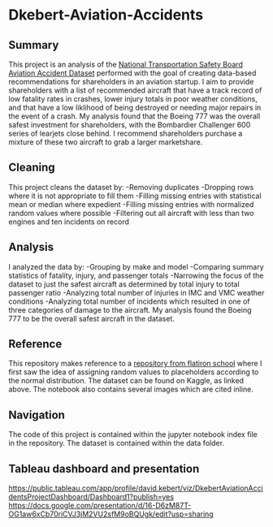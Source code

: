 # Dkebert-Aviation-Accidents
## Summary
This project is an analysis of the [National Transportation Safety Board Aviation Accident Dataset](https://www.kaggle.com/datasets/khsamaha/aviation-accident-database-synopses) performed with the goal of creating data-based recommendations for shareholders in an aviation startup. I aim to provide shareholders with a list of recommended aircraft that have a track record of low fatality rates in crashes, lower injury totals in poor weather conditions, and that have a low liklihood of being destroyed or needing major repairs in the event of a crash. My analysis found that the Boeing 777 was the overall safest investment for shareholders, with the Bombardier Challenger 600 series of learjets close behind. I recommend shareholders purchase a mixture of these two aircraft to grab a larger marketshare.
## Cleaning
This project cleans the dataset by:
-Removing duplicates
-Dropping rows where it is not appropriate to fill them
-Filling missing entries with statistical mean or median where expedient
-Filling missing entries with normalized random values where possible
-Filtering out all aircraft with less than two engines and ten incidents on record
## Analysis
I analyzed the data by:
-Grouping by make and model
-Comparing summary statistics of fatality, injury, and passenger totals
-Narrowing the focus of the dataset to just the safest aircraft as determined by total injury to total passenger ratio
-Analyzing total number of injuries in IMC and VMC weather conditions
-Analyzing total number of incidents which resulted in one of three categories of damage to the aircraft.
My analysis found the Boeing 777 to be the overall safest aircraft in the dataset.
## Reference
This repository makes reference to a [repository from flatiron school](https://github.com/learn-co-curriculum/dsc-dealing-missing-data-lab/tree/solution) where I first saw the idea of assigning random values to placeholders according to the normal distribution. The dataset can be found on Kaggle, as linked above. The notebook also contains several images which are cited inline.
## Navigation
The code of this project is contained within the jupyter notebook index file in the repository. The dataset is contained within the data folder. 
## Tableau dashboard and presentation
https://public.tableau.com/app/profile/david.kebert/viz/DkebertAviationAccidentsProjectDashboard/Dashboard1?publish=yes
https://docs.google.com/presentation/d/16-D6zM87T-OG1aw6xCb70riCVJ3jM2VU2sfM9oBQUgk/edit?usp=sharing